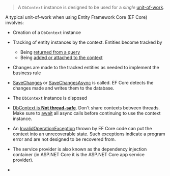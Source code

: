 >A `DbContext` instance is designed to be used for a _single_ [unit-of-work](https://www.martinfowler.com/eaaCatalog/unitOfWork.html).

A typical unit-of-work when using Entity Framework Core (EF Core) involves:

- Creation of a `DbContext` instance
- Tracking of entity instances by the context. Entities become tracked by
    - Being [returned from a query](https://learn.microsoft.com/en-us/ef/core/querying/tracking)
    - Being [added or attached to the context](https://learn.microsoft.com/en-us/ef/core/saving/disconnected-entities)
- Changes are made to the tracked entities as needed to implement the business rule
- [SaveChanges](https://learn.microsoft.com/en-us/dotnet/api/microsoft.entityframeworkcore.dbcontext.savechanges) or [SaveChangesAsync](https://learn.microsoft.com/en-us/dotnet/api/microsoft.entityframeworkcore.dbcontext.savechangesasync) is called. EF Core detects the changes made and writes them to the database.
- The `DbContext` instance is disposed

- [DbContext is **Not thread-safe**](https://learn.microsoft.com/en-us/ef/core/dbcontext-configuration/#avoiding-dbcontext-threading-issues). Don't share contexts between threads. Make sure to [await](https://learn.microsoft.com/en-us/dotnet/csharp/language-reference/operators/await) all async calls before continuing to use the context instance.

- An [InvalidOperationException](https://learn.microsoft.com/en-us/dotnet/api/system.invalidoperationexception) thrown by EF Core code can put the context into an unrecoverable state. Such exceptions indicate a program error and are not designed to be recovered from.

- The service provider is also known as the dependency injection container (in ASP.NET Core it is the ASP.NET Core app service provider).


- 

